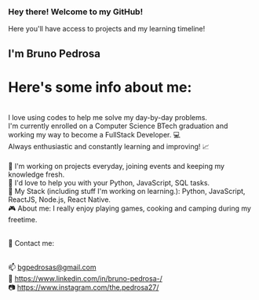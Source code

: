 ### Hey there! Welcome to my GitHub!
Here you'll have access to projects and my learning timeline!

## I'm Bruno Pedrosa

# Here's some info about me:
<br />I love using codes to help me solve my day-by-day problems. 
<br />I'm currently enrolled on a Computer Science BTech graduation and working my way to become a FullStack Developer. :computer:
<br />Always enthusiastic and constantly learning and improving! :chart_with_upwards_trend:
<br /><br />
:hammer:  I'm working on projects everyday, joining events and keeping my knowledge fresh.<br />
:file_folder:  I'd love to help you with your Python, JavaScript, SQL tasks.<br />
:floppy_disk:  My Stack (including stuff I'm working on learning.): Python, JavaScript, ReactJS, Node.js, React Native.<br />
:video_game:  About me:  I really enjoy playing games, cooking and camping during my freetime.<br /><br />

:email:  Contact me:<br /><br />

:mailbox: bgpedrosas@gmail.com<br />
:briefcase: https://www.linkedin.com/in/bruno-pedrosa-/<br />
:camera: https://www.instagram.com/the.pedrosa27/
